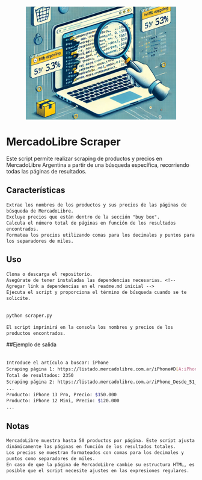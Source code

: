 <p align="center">
  <img src="../image/README/mercadoscraper.png" alt="mercadoScrapper" width="400" height="300" />
</p>


# MercadoLibre Scraper

Este script permite realizar scraping de productos y precios en MercadoLibre Argentina a partir de una búsqueda específica, recorriendo todas las páginas de resultados.
## Características

    Extrae los nombres de los productos y sus precios de las páginas de búsqueda de MercadoLibre.
    Excluye precios que están dentro de la sección "buy box".
    Calcula el número total de páginas en función de los resultados encontrados.
    Formatea los precios utilizando comas para los decimales y puntos para los separadores de miles.


## Uso

    Clona o descarga el repositorio.
    Asegúrate de tener instaladas las dependencias necesarias. <!-- Agregar link a dependencias en el readme.md inicial -->
    Ejecuta el script y proporciona el término de búsqueda cuando se te solicite.

```bash

python scraper.py
```
    El script imprimirá en la consola los nombres y precios de los productos encontrados.

##Ejemplo de salida

```bash

Introduce el artículo a buscar: iPhone
Scraping página 1: https://listado.mercadolibre.com.ar/iPhone#D[A:iPhone]
Total de resultados: 2350
Scraping página 2: https://listado.mercadolibre.com.ar/iPhone_Desde_51_NoIndex_True
...
Producto: iPhone 13 Pro, Precio: $150.000
Producto: iPhone 12 Mini, Precio: $120.000
...
```
## Notas

    MercadoLibre muestra hasta 50 productos por página. Este script ajusta dinámicamente las páginas en función de los resultados totales.
    Los precios se muestran formateados con comas para los decimales y puntos como separadores de miles.
    En caso de que la página de MercadoLibre cambie su estructura HTML, es posible que el script necesite ajustes en las expresiones regulares.
